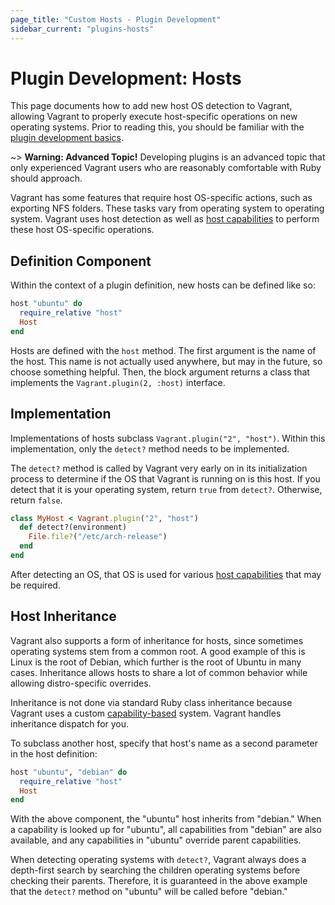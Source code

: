 ```yaml
---
page_title: "Custom Hosts - Plugin Development"
sidebar_current: "plugins-hosts"
---
```


# Plugin Development: Hosts

This page documents how to add new host OS detection to Vagrant, allowing
Vagrant to properly execute host-specific operations on new operating systems.
Prior to reading this, you should be familiar
with the [plugin development basics](/docs/plugins/development-basics.html).

~> **Warning: Advanced Topic!** Developing plugins is an advanced topic that
only experienced Vagrant users who are reasonably comfortable with Ruby should
approach.

Vagrant has some features that require host OS-specific actions, such as
exporting NFS folders. These tasks vary from operating system to operating
system. Vagrant uses host detection as well as
[host capabilities](/docs/plugins/host-capabilities.html) to perform these
host OS-specific operations.

## Definition Component

Within the context of a plugin definition, new hosts can be defined
like so:

```ruby
host "ubuntu" do
  require_relative "host"
  Host
end
```

Hosts are defined with the `host` method. The first argument is the
name of the host. This name is not actually used anywhere, but may in the
future, so choose something helpful. Then, the block argument returns a
class that implements the `Vagrant.plugin(2, :host)` interface.

## Implementation

Implementations of hosts subclass `Vagrant.plugin("2", "host")`. Within
this implementation, only the `detect?` method needs to be implemented.

The `detect?` method is called by Vagrant very early on in its initialization
process to determine if the OS that Vagrant is running on is this host.
If you detect that it is your operating system, return `true` from `detect?`.
Otherwise, return `false`.

```ruby
class MyHost < Vagrant.plugin("2", "host")
  def detect?(environment)
    File.file?("/etc/arch-release")
  end
end
```

After detecting an OS, that OS is used for various
[host capabilities](/docs/plugins/host-capabilities.html) that may be
required.

## Host Inheritance

Vagrant also supports a form of inheritance for hosts, since sometimes
operating systems stem from a common root. A good example of this is Linux
is the root of Debian, which further is the root of Ubuntu in many cases.
Inheritance allows hosts to share a lot of common behavior while allowing
distro-specific overrides.

Inheritance is not done via standard Ruby class inheritance because Vagrant
uses a custom [capability-based](/docs/plugins/host-capabilities.html) system.
Vagrant handles inheritance dispatch for you.

To subclass another host, specify that host's name as a second parameter
in the host definition:

```ruby
host "ubuntu", "debian" do
  require_relative "host"
  Host
end
```

With the above component, the "ubuntu" host inherits from "debian." When
a capability is looked up for "ubuntu", all capabilities from "debian" are
also available, and any capabilities in "ubuntu" override parent capabilities.

When detecting operating systems with `detect?`, Vagrant always does a
depth-first search by searching the children operating systems before
checking their parents. Therefore, it is guaranteed in the above example
that the `detect?` method on "ubuntu" will be called before "debian."
